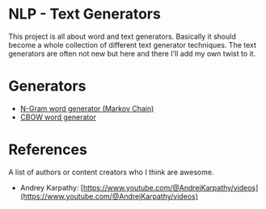 # NLP - Text Generators

This project is all about word and text generators. Basically it should become a whole collection of different text generator techniques. The text generators are often not new but here and there I'll add my own twist to it.

# Generators

 - [N-Gram word generator (Markov Chain)](https://github.com/verbeemen/NLP--text_generators/tree/master/nlp_text_generators/n_gram_word_generator)
 - [CBOW word generator](https://github.com/verbeemen/NLP--text_generators/tree/master/nlp_text_generators/cbow_word_generator)



# References
A list of authors or content creators who I think are awesome.
- Andrey Karpathy: [https://www.youtube.com/@AndrejKarpathy/videos](https://www.youtube.com/@AndrejKarpathy/videos)